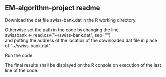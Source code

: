 ##  EM-algorithm-project readme
Download the dat file swiss-bank.dat in the R working directory.

Otherwise set the path in the code by changing the line\
swissbank <- read.csv("\~/swiss-bank.dat", sep="")\
and putting the address of the location of the downloaded dat file in place of "\~/swiss-bank.dat".

Run the code.

The final results shall be displayed on the R console on execution of the last line of the code.
